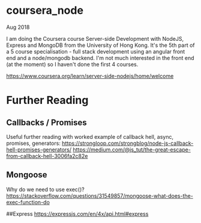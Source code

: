 # coursera_node
Aug 2018 

I am doing the Coursera course Server-side Development with NodeJS, Express and MongoDB from the University of Hong Kong.
It's the 5th part of a 5 course specialisation - full stack development using an angular front end and a node/mongodb backend.
I'm not much interested in the front end (at the moment) so I haven't done the first 4 courses.  

https://www.coursera.org/learn/server-side-nodejs/home/welcome

# Further Reading
## Callbacks / Promises
Useful further reading with worked example of callback hell, async, promises, generators:
https://strongloop.com/strongblog/node-js-callback-hell-promises-generators/
https://medium.com/@js_tut/the-great-escape-from-callback-hell-3006fa2c82e

## Mongoose
Why do we need to use exec()?  https://stackoverflow.com/questions/31549857/mongoose-what-does-the-exec-function-do

##Express
https://expressjs.com/en/4x/api.html#express

